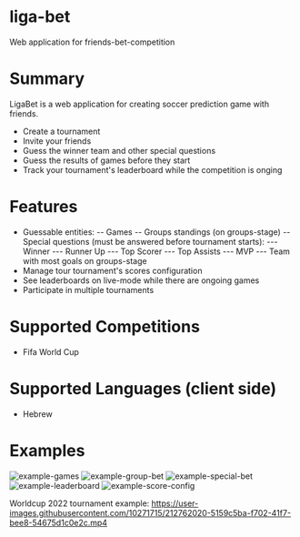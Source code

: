 # liga-bet
Web application for friends-bet-competition


# Summary
LigaBet is a web application for creating soccer prediction game with friends.
- Create a tournament
- Invite your friends
- Guess the winner team and other special questions
- Guess the results of games before they start
- Track your tournament's leaderboard while the competition is onging

# Features
- Guessable entities:
-- Games
-- Groups standings (on groups-stage)
-- Special questions (must be answered before tournament starts):
--- Winner
--- Runner Up
--- Top Scorer
--- Top Assists
--- MVP
--- Team with most goals on groups-stage
- Manage tour tournament's scores configuration
- See leaderboards on live-mode while there are ongoing games
- Participate in multiple tournaments


# Supported Competitions
- Fifa World Cup


# Supported Languages (client side)
- Hebrew


# Examples
![example-games](https://user-images.githubusercontent.com/10271715/212778309-6ae9d43a-9561-45a0-be6d-75aa66bff88e.jpg)
![example-group-bet](https://user-images.githubusercontent.com/10271715/212778312-7fc1282d-6900-4b28-bc66-f6394396634e.jpg)
![example-special-bet](https://user-images.githubusercontent.com/10271715/212778315-da9008b1-aad9-49cf-a4bc-f313c2d68b33.jpg)
![example-leaderboard](https://user-images.githubusercontent.com/10271715/212778660-5e2b3128-335a-44ec-a0eb-f8fca78bcbff.png)
![example-score-config](https://user-images.githubusercontent.com/10271715/212778314-bb31508c-833d-491f-8c61-29163bcde664.jpg)

Worldcup 2022 tournament example:
https://user-images.githubusercontent.com/10271715/212762020-5159c5ba-f702-41f7-bee8-54675d1c0e2c.mp4

